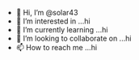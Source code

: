 - 👋 Hi, I’m @solar43
- 👀 I’m interested in ...hi
- 🌱 I’m currently learning ...hi
- 💞️ I’m looking to collaborate on ...hi
- 📫 How to reach me ...hi

<!---
solar43/solar43 is a ✨ special ✨ repository because its `README.md` (this file) appears on your GitHub profile.
You can click the Preview link to take a look at your changes.
--->
